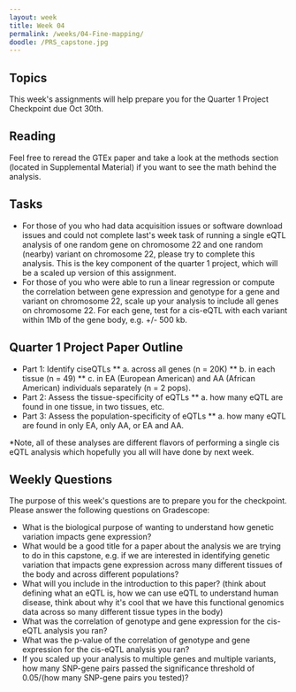 ```yaml
---
layout: week
title: Week 04
permalink: /weeks/04-Fine-mapping/
doodle: /PRS_capstone.jpg
---
```


## Topics

This week's assignments will help prepare you for the Quarter 1 Project Checkpoint due Oct 30th. 

## Reading

Feel free to reread the GTEx paper and take a look at the methods section (located in Supplemental Material) if you want to see the math behind the analysis.

## Tasks

* For those of you who had data acquisition issues or software download issues and could not complete last's week task of running a single eQTL analysis of one random gene on chromosome 22 and one random (nearby) variant on chromosome 22, please try to complete this analysis. This is the key component of the quarter 1 project, which will be a scaled up version of this assignment. 
* For those of you who were able to run a linear regression or compute the correlation between gene expression and genotype for a gene and variant on chromosome 22, scale up your analysis to include all genes on chromosome 22. For each gene, test for a cis-eQTL with each variant within 1Mb of the gene body, e.g. +/- 500 kb. 

## Quarter 1 Project Paper Outline 

* Part 1: Identify ciseQTLs 
    ** a. across all genes (n = 20K)
    ** b. in each tissue (n = 49)
    ** c. in EA (European American) and AA (African American) individuals separately (n = 2 pops). 
* Part 2: Assess the tissue-specificity of eQTLs
    ** a. how many eQTL are found in one tissue, in two tissues, etc.
* Part 3: Assess the population-specificity of eQTLs
    ** a. how many eQTL are found in only EA, only AA, or EA and AA. 

*Note, all of these analyses are different flavors of performing a single cis eQTL analysis which hopefully you all will have done by next week. 

## Weekly Questions

The purpose of this week's questions are to prepare you for the checkpoint. Please answer the following questions on Gradescope:

* What is the biological purpose of wanting to understand how genetic variation impacts gene expression?
* What would be a good title for a paper about the analysis we are trying to do in this capstone, e.g. if we are interested in identifying genetic variation that impacts gene expression across many different tissues of the body and across different populations?
* What will you include in the introduction to this paper? (think about defining what an eQTL is, how we can use eQTL to understand human disease, think about why it's cool that we have this functional genomics data across so many different tissue types in the body)
* What was the correlation of genotype and gene expression for the cis-eQTL analysis you ran? 
* What was the p-value of the correlation of genotype and gene expression for the cis-eQTL analysis you ran? 
* If you scaled up your analysis to multiple genes and multiple variants, how many SNP-gene pairs passed the significance threshold of 0.05/(how many SNP-gene pairs you tested)?


